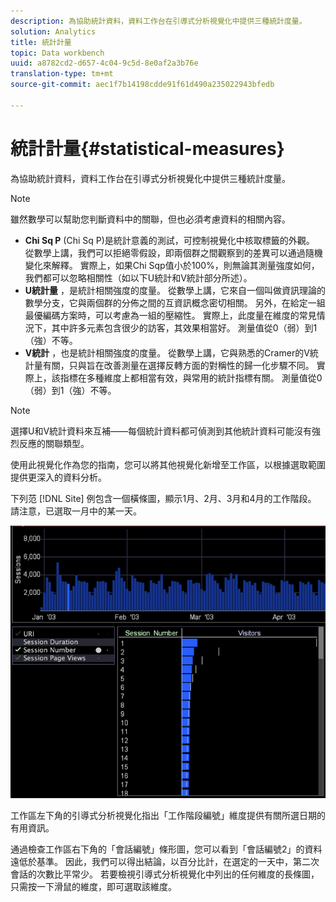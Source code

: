 ```yaml
---
description: 為協助統計資料，資料工作台在引導式分析視覺化中提供三種統計度量。
solution: Analytics
title: 統計計量
topic: Data workbench
uuid: a8782cd2-d657-4c04-9c5d-8e0af2a3b76e
translation-type: tm+mt
source-git-commit: aec1f7b14198cdde91f61d490a235022943bfedb

---
```



# 統計計量{#statistical-measures}

為協助統計資料，資料工作台在引導式分析視覺化中提供三種統計度量。

>[!NOTE]
>
>雖然數學可以幫助您判斷資料中的關聯，但也必須考慮資料的相關內容。

* **Chi Sq P** (Chi Sq P)是統計意義的測試，可控制視覺化中核取標籤的外觀。 從數學上講，我們可以拒絕零假設，即兩個群之間觀察到的差異可以通過隨機變化來解釋。 實際上，如果Chi Sqp值小於100%，則無論其測量強度如何，我們都可以忽略相關性（如以下U統計和V統計部分所述）。
* **U統計量** ，是統計相關強度的度量。 從數學上講，它來自一個叫做資訊理論的數學分支，它與兩個群的分佈之間的互資訊概念密切相關。 另外，在給定一組最優編碼方案時，可以考慮為一組的壓縮性。 實際上，此度量在維度的常見情況下，其中許多元素包含很少的訪客，其效果相當好。 測量值從0（弱）到1（強）不等。
* **V統計** ，也是統計相關強度的度量。 從數學上講，它與熟悉的Cramer的V統計量有關，只與旨在改善測量在選擇反轉方面的對稱性的歸一化步驟不同。 實際上，該指標在多種維度上都相當有效，與常用的統計指標有關。 測量值從0（弱）到1（強）不等。

>[!NOTE]
>
>選擇U和V統計資料來互補——每個統計資料都可偵測到其他統計資料可能沒有強烈反應的關聯類型。

使用此視覺化作為您的指南，您可以將其他視覺化新增至工作區，以根據選取範圍提供更深入的資料分析。

下列范 [!DNL Site] 例包含一個橫條圖，顯示1月、2月、3月和4月的工作階段。 請注意，已選取一月中的某一天。

![](assets/vis_GuidedAnalysis_withVis.png)

工作區左下角的引導式分析視覺化指出「工作階段編號」維度提供有關所選日期的有用資訊。

通過檢查工作區右下角的「會話編號」條形圖，您可以看到「會話編號2」的資料遠低於基準。 因此，我們可以得出結論，以百分比計，在選定的一天中，第二次會話的次數比平常少。 若要檢視引導式分析視覺化中列出的任何維度的長條圖，只需按一下滑鼠的維度，即可選取該維度。
